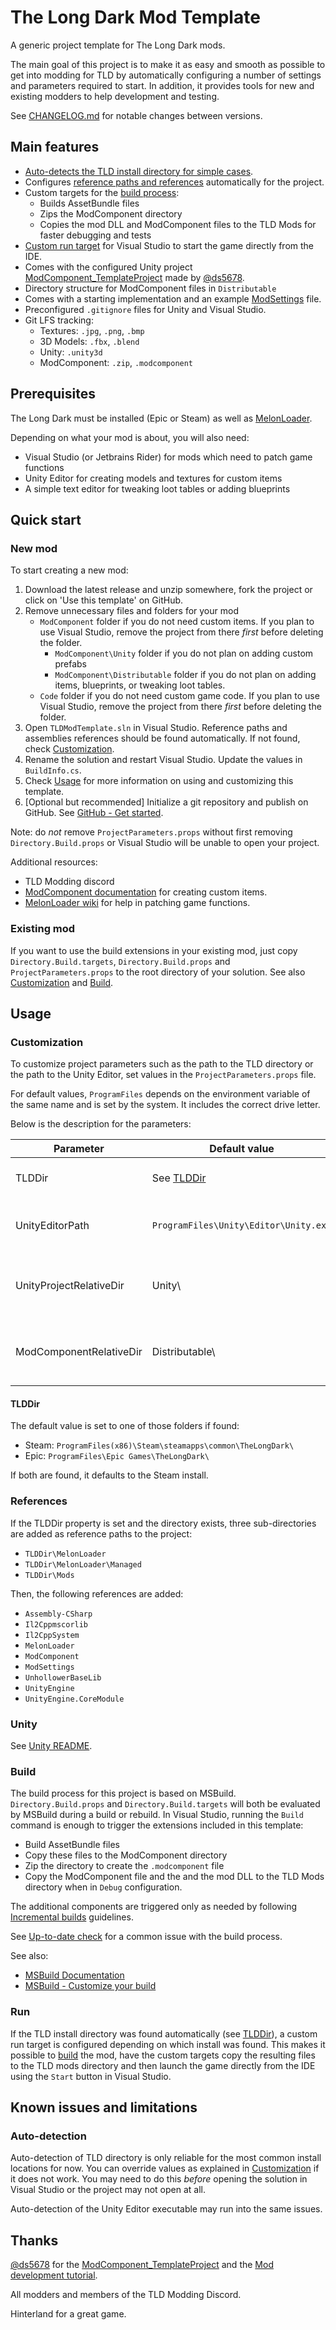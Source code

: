 ﻿# The Long Dark Mod Template

A generic project template for The Long Dark mods.

The main goal of this project is to make it as easy and smooth as possible to
get into modding for TLD by automatically configuring a number of settings and
parameters required to start. In addition, it provides tools for new and
existing modders to help development and testing.

See [CHANGELOG.md](./CHANGELOG.md) for notable changes between versions.

## Main features

- [Auto-detects the TLD install directory for simple cases](#TLDDir).
- Configures [reference paths and references](#References) automatically for the project.
- Custom targets for the [build process](#Build):
  - Builds AssetBundle files
  - Zips the ModComponent directory
  - Copies the mod DLL and ModComponent files to the TLD Mods for faster
    debugging and tests
- [Custom run target](#Run) for Visual Studio to start the game directly from the IDE.
- Comes with the configured Unity project
  [ModComponent_TemplateProject](https://github.com/ds5678/ModComponent_TemplateProject)
  made by [@ds5678].
- Directory structure for ModComponent files in `Distributable`
- Comes with a starting implementation and an example
  [ModSettings](https://github.com/zeobviouslyfakeacc/ModSettings) file.
- Preconfigured `.gitignore` files for Unity and Visual Studio.
- Git LFS tracking:
  - Textures: `.jpg`, `.png`, `.bmp`
  - 3D Models: `.fbx`, `.blend`
  - Unity: `.unity3d`
  - ModComponent: `.zip`, `.modcomponent`

## Prerequisites

The Long Dark must be installed (Epic or Steam) as well as
[MelonLoader](https://github.com/LavaGang/MelonLoader).

Depending on what your mod is about, you will also need:
- Visual Studio (or Jetbrains Rider) for mods which need to patch game functions
- Unity Editor for creating models and textures for custom items
- A simple text editor for tweaking loot tables or adding blueprints

## Quick start

### New mod

To start creating a new mod:

1. Download the latest release and unzip somewhere, fork the project or click on
   'Use this template' on GitHub.
1. Remove unnecessary files and folders for your mod
   - `ModComponent` folder if you do not need custom items. If you plan to use
     Visual Studio, remove the project from there _first_ before deleting
     the folder.
        - `ModComponent\Unity` folder if you do not plan on adding custom prefabs
	    - `ModComponent\Distributable` folder if you do not plan on adding items,
          blueprints, or tweaking loot tables.
   - `Code` folder if you do not need custom game code. If you plan to use
     Visual Studio, remove the project from there _first_ before deleting
     the folder.
1. Open `TLDModTemplate.sln` in Visual Studio. Reference paths and assemblies
   references should be found automatically. If not found, check
   [Customization](#customization).
1. Rename the solution and restart Visual Studio. Update the values in
   `BuildInfo.cs`.
1. Check [Usage](#usage) for more information on using and customizing this
   template.
1. [Optional but recommended] Initialize a git repository and publish on
   GitHub. See [GitHub - Get started](https://docs.github.com/en/get-started).

Note: do _not_ remove `ProjectParameters.props` without first removing
`Directory.Build.props` or Visual Studio will be unable to open your project.

Additional resources:

- TLD Modding discord
- [ModComponent documentation](https://ds5678.github.io/ModComponent/) for
  creating custom items.
- [MelonLoader wiki](https://melonwiki.xyz/) for help in patching game
  functions.

### Existing mod

If you want to use the build extensions in your existing mod, just copy
`Directory.Build.targets`, `Directory.Build.props` and
`ProjectParameters.props` to the root directory of your solution. See also
[Customization](#customization) and [Build](#build).

## Usage

### Customization

To customize project parameters such as the path to the TLD directory or the
path to the Unity Editor, set values in the `ProjectParameters.props` file.

For default values, `ProgramFiles` depends on the environment variable of the
same name and is set by the system. It includes the correct drive letter.

Below is the description for the parameters:

| Parameter               | Default value                         | Description                                                      |
| ----------------------- | ------------------------------------- | ---------------------------------------------------------------- |
| TLDDir                  | See [TLDDir](#TLDDir)                 | Absolute path to the TLD root directory                          |
| UnityEditorPath         | `ProgramFiles\Unity\Editor\Unity.exe` | Absolute path to the Unity Editor executable                     |
| UnityProjectRelativeDir | Unity\                                | Relative path (from project root) to the Unity project directory |
| ModComponentRelativeDir | Distributable\                        | Relative path (from project root) to the ModComponent directory  |

#### TLDDir

The default value is set to one of those folders if found:
- Steam: `ProgramFiles(x86)\Steam\steamapps\common\TheLongDark\`
- Epic: `ProgramFiles\Epic Games\TheLongDark\`

If both are found, it defaults to the Steam install.

### References

If the TLDDir property is set and the directory exists, three sub-directories
are added as reference paths to the project:
- `TLDDir\MelonLoader`
- `TLDDir\MelonLoader\Managed`
- `TLDDir\Mods`

Then, the following references are added:
- `Assembly-CSharp`
- `Il2Cppmscorlib`
- `Il2CppSystem`
- `MelonLoader`
- `ModComponent`
- `ModSettings`
- `UnhollowerBaseLib`
- `UnityEngine`
- `UnityEngine.CoreModule`

### Unity 

See [Unity README](./Unity/README.md).

### Build

The build process for this project is based on MSBuild.
`Directory.Build.props` and `Directory.Build.targets` will both be evaluated
by MSBuild during a build or rebuild. In Visual Studio, running the `Build`
command is enough to trigger the extensions included in this template:
- Build AssetBundle files
- Copy these files to the ModComponent directory
- Zip the directory to create the `.modcomponent` file
- Copy the ModComponent file and the and the mod DLL to the TLD Mods directory
  when in `Debug` configuration.

The additional components are triggered only as needed by following
[Incremental builds](https://docs.microsoft.com/en-us/visualstudio/msbuild/incremental-builds)
guidelines.

See [Up-to-date check](#up-to-date-check) for a common issue with the
build process.

See also:

- [MSBuild Documentation](https://docs.microsoft.com/en-us/visualstudio/msbuild)
- [MSBuild - Customize your build](https://docs.microsoft.com/en-us/visualstudio/msbuild/customize-your-build)

### Run

If the TLD install directory was found automatically (see [TLDDir](#TLDDir)),
a custom run target is configured depending on which install was found.
This makes it possible to [build](#Build) the mod, have the custom targets
copy the resulting files to the TLD mods directory and then launch the game
directly from the IDE using the `Start` button in Visual Studio.

## Known issues and limitations

### Auto-detection

Auto-detection of TLD directory is only reliable for the most common install
locations for now. You can override values as explained in
[Customization](#customization) if it does not work. You may need to do
this _before_ opening the solution in Visual Studio or the project may not
open at all.

Auto-detection of the Unity Editor executable may run into the same issues.

## Thanks

[@ds5678] for the [ModComponent_TemplateProject](https://github.com/ds5678/ModComponent_TemplateProject)
and the [Mod development tutorial](https://the-long-dark-modding.fandom.com/wiki/Making_Mods_for_1.81%2B).

All modders and members of the TLD Modding Discord.

Hinterland for a great game.

[@ds5678]: https://github.com/ds5678/

